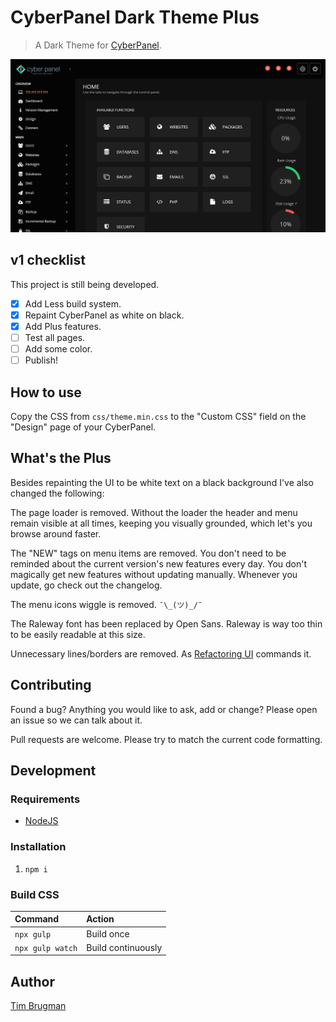 # CyberPanel Dark Theme Plus

> A Dark Theme for [CyberPanel](https://cyberpanel.net/).

![screenshot](/screenshot.png)

## v1 checklist

This project is still being developed.

- [x] Add Less build system.
- [x] Repaint CyberPanel as white on black.
- [x] Add Plus features.
- [ ] Test all pages.
- [ ] Add some color.
- [ ] Publish!

## How to use

Copy the CSS from `css/theme.min.css` to the "Custom CSS" field on the "Design" page of your CyberPanel.

## What's the Plus

Besides repainting the UI to be white text on a black background I've also changed the following:

The page loader is removed. Without the loader the header and menu remain visible at all times, keeping you visually grounded, which let's you browse around faster.

The "NEW" tags on menu items are removed. You don't need to be reminded about the current version's new features every day. You don't magically get new features without updating manually. Whenever you update, go check out the changelog.

The menu icons wiggle is removed. `¯\_(ツ)_/¯`

The Raleway font has been replaced by Open Sans. Raleway is way too thin to be easily readable at this size.

Unnecessary lines/borders are removed. As [Refactoring UI](https://www.refactoringui.com/) commands it.

## Contributing

Found a bug? Anything you would like to ask, add or change? Please open an issue so we can talk about it.

Pull requests are welcome. Please try to match the current code formatting.

## Development

### Requirements

- [NodeJS](https://nodejs.org/en/)

### Installation

1. `npm i`

### Build CSS

Command | Action
:--- |:---
`npx gulp` | Build once
`npx gulp watch` | Build continuously

## Author

[Tim Brugman](https://github.com/Brugman)